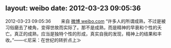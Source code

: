 layout: weibo
date: 2012-03-23 09:05:36
---
<meta name="referrer" content="no-referrer" />

2012-03-23 09:05:36  &nbsp;&nbsp;&nbsp;&nbsp;&nbsp;&nbsp; 来自 <a href="http://weibo.com/" rel="nofollow">微博 weibo.com</a>
“许多人的所谓成熟，不过是被习俗磨去了棱角，变得世故而实际了。那不是成熟，而是精神的早衰和个性的夭亡。真正的成熟，应当是独特个性的形成，真实自我的发现，精神上的结果和丰收。”——≪尼采：在世纪的转折点上≫ ​​​
